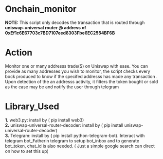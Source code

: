 # Onchain_monitor
**NOTE:** 
This script only decodes the transaction that is routed through **uniswap-universal router @ address of 0xEf1c6E67703c7BD7107eed8303Fbe6EC2554BF6B**
# Action
Monitor one or many addresss trade(S) on Uniswap with ease. You can provide as many addresses you wish to monitor, the script checks every bock produced to know if the specifed addresss has made any transaction . Upon detection of the an addresss activity, it filters the token bought or sold as the case may be and notify the user through telegram

# Library_Used
**1.** web3.py: install by ( pip install web3)<br>
**2.** uniswap-universal-router-decoder: install by ( pip install uniswap-universal-router-decoder)<br>
**3.** Telegram: install by ( pip install python-telegram-bot). Interact with telegram bot_Fatherin telegram to setup bot_inbox and to generate bot_token, chat_id is also needed. ( Just a simple google search can direct on how to set this up)




